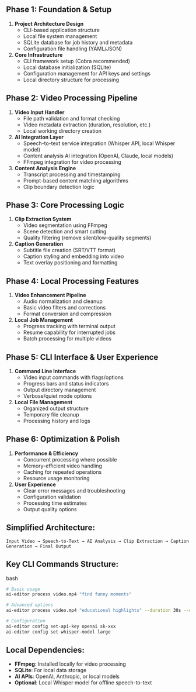 ## Phase 1: Foundation & Setup

1. **Project Architecture Design**
    - CLI-based application structure
    - Local file system management
    - SQLite database for job history and metadata
    - Configuration file handling (YAML/JSON)
2. **Core Infrastructure**
    - CLI framework setup (Cobra recommended)
    - Local database initialization (SQLite)
    - Configuration management for API keys and settings
    - Local directory structure for processing

## Phase 2: Video Processing Pipeline

1. **Video Input Handler**
    - File path validation and format checking
    - Video metadata extraction (duration, resolution, etc.)
    - Local working directory creation
2. **AI Integration Layer**
    - Speech-to-text service integration (Whisper API, local Whisper model)
    - Content analysis AI integration (OpenAI, Claude, local models)
    - FFmpeg integration for video processing
3. **Content Analysis Engine**
    - Transcript processing and timestamping
    - Prompt-based content matching algorithms
    - Clip boundary detection logic

## Phase 3: Core Processing Logic

1. **Clip Extraction System**
    - Video segmentation using FFmpeg
    - Scene detection and smart cutting
    - Quality filtering (remove silent/low-quality segments)
2. **Caption Generation**
    - Subtitle file creation (SRT/VTT format)
    - Caption styling and embedding into video
    - Text overlay positioning and formatting

## Phase 4: Local Processing Features

1. **Video Enhancement Pipeline**
    - Audio normalization and cleanup
    - Basic video filters and corrections
    - Format conversion and compression
2. **Local Job Management**
    - Progress tracking with terminal output
    - Resume capability for interrupted jobs
    - Batch processing for multiple videos

## Phase 5: CLI Interface & User Experience

1. **Command Line Interface**
    - Video input commands with flags/options
    - Progress bars and status indicators
    - Output directory management
    - Verbose/quiet mode options
2. **Local File Management**
    - Organized output structure
    - Temporary file cleanup
    - Processing history and logs

## Phase 6: Optimization & Polish

1. **Performance & Efficiency**
    - Concurrent processing where possible
    - Memory-efficient video handling
    - Caching for repeated operations
    - Resource usage monitoring
2. **User Experience**
    - Clear error messages and troubleshooting
    - Configuration validation
    - Processing time estimates
    - Output quality options

## Simplified Architecture:

```
Input Video → Speech-to-Text → AI Analysis → Clip Extraction → Caption Generation → Final Output
```

## Key CLI Commands Structure:

bash

```bash
# Basic usage
ai-editor process video.mp4 "find funny moments"

# Advanced options
ai-editor process video.mp4 "educational highlights" --duration 30s --output ./clips --quality high

# Configuration
ai-editor config set-api-key openai sk-xxx
ai-editor config set whisper-model large
```

## Local Dependencies:

- **FFmpeg**: Installed locally for video processing
- **SQLite**: For local data storage
- **AI APIs**: OpenAI, Anthropic, or local models
- **Optional**: Local Whisper model for offline speech-to-text